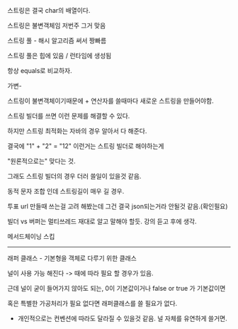 스트링은 결국 char의 배열이다.

스트링은 불변객체임 저번주 그거 맞음



스트링 풀 - 해시 알고리즘 써서 짱빠름

스트링 풀은 힙에 있음 / 런타임에 생성됨

항상 equals로 비교하자.


가변-

스트링이 불변객체이기때문에 + 연산자를 쓸때마다 새로운 스트링을 만들어야함.

스트링 빌더를 쓰면 이런 문제를 해결할 수 있다.

하지만 스트링 최적화는 자바의 경우 알아서 다 해준다.

결국에 "1" + "2" = "12" 이런거는 스트링 빌더로 해야하는게

"원론적으로는" 맞다는 것.

그래도 스트링 빌더의 경우 더러 쓸일이 있을것 같음.

동적 문자 조합 인데 스트링길이 매우 길 경우.

투표 url 만들때 쓰는걸 고려 해봤는데 그건 결국 json되는거라 안될것 같음.(확인필요)

빌더 vs 버퍼는 멀티쓰레드 재대로 알고 말해야 할듯. 강의 듣고 후에 생각.

메서드체이닝 스킵


---


래퍼 클래스 - 기본형을 객체로 다루기 위한 클래스

널이 사용 가능 해진다 -> 때에 따라 필요 할 경우가 있음.

근데 널이 굳이 들어가지 않아도 되는, 0이 기본값이거나 false or true 가 기본값이면

혹은 특별한 가공처리가 필요 없다면 래퍼클래스를 쓸 필요가 없다.

- 개인적으로는 컨벤션에 따라도 달라질 수 있을것 같음. 널 자체를 유연하게 쓸거면.




